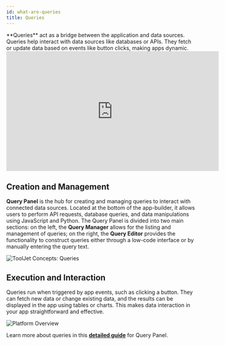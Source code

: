 ```yaml
---
id: what-are-queries
title: Queries
---
```


<div>
**Queries** act as a bridge between the application and data sources. Queries help interact with data sources like databases or APIs. They fetch or update data based on events like button clicks, making apps dynamic.

<div class="video-container">
    <iframe width="560" height="315" src="https://www.youtube.com/embed/VUw042ZXhBc?si=VSMxjvcq8zPw8O9z&rel=0" frameborder="0" allow="accelerometer; autoplay; encrypted-media; gyroscope; picture-in-picture" allowfullscreen></iframe>
</div>

</div>

<div>

## Creation and Management

**Query Panel** is the hub for creating and managing queries to interact with connected data sources. Located at the bottom of the app-builder, it allows users to perform API requests, database queries, and data manipulations using JavaScript and Python. The Query Panel is divided into two main sections: on the left, the **Query Manager** allows for the listing and management of queries; on the right, the **Query Editor** provides the functionality to construct queries either through a low-code interface or by manually entering the query text.

<div style={{textAlign: 'center'}}>
    <img style={{ border:'0', marginBottom:'15px', borderRadius:'5px', boxShadow: '0px 1px 3px rgba(0, 0, 0, 0.2)' }} className="screenshot-full" src="/img/tooljet-concepts/what-are-queries/query.png" alt="ToolJet Concepts: Queries" />
</div>

</div>

<div>

## Execution and Interaction

Queries run when triggered by app events, such as clicking a button. They can fetch new data or change existing data, and the results can be displayed in the app using tables or charts. This makes data interaction in your app straightforward and effective.

<div style={{textAlign: 'center'}}>
    <img style={{ border:'0', marginBottom:'15px', borderRadius:'5px', boxShadow: '0px 1px 3px rgba(0, 0, 0, 0.2)' }} className="screenshot-full" src="/img/tooljet-concepts/what-are-queries/trigger-query.png" alt="Platform Overview" />
</div>

</div>

Learn more about queries in this **[detailed guide](/docs/app-builder/query-panel/)** for Query Panel. 
